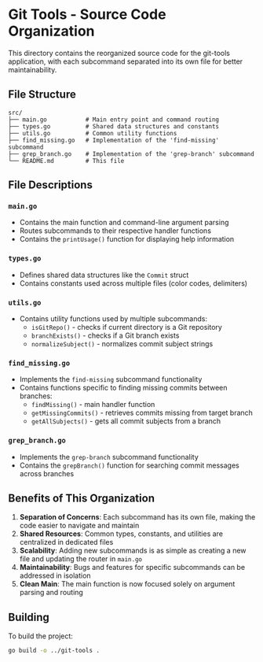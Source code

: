 # Git Tools - Source Code Organization

This directory contains the reorganized source code for the git-tools application, with each subcommand separated into its own file for better maintainability.

## File Structure

```
src/
├── main.go           # Main entry point and command routing
├── types.go          # Shared data structures and constants
├── utils.go          # Common utility functions
├── find_missing.go   # Implementation of the 'find-missing' subcommand
├── grep_branch.go    # Implementation of the 'grep-branch' subcommand
└── README.md         # This file
```

## File Descriptions

### `main.go`
- Contains the main function and command-line argument parsing
- Routes subcommands to their respective handler functions
- Contains the `printUsage()` function for displaying help information

### `types.go`
- Defines shared data structures like the `Commit` struct
- Contains constants used across multiple files (color codes, delimiters)

### `utils.go` 
- Contains utility functions used by multiple subcommands:
  - `isGitRepo()` - checks if current directory is a Git repository
  - `branchExists()` - checks if a Git branch exists
  - `normalizeSubject()` - normalizes commit subject strings

### `find_missing.go`
- Implements the `find-missing` subcommand functionality
- Contains functions specific to finding missing commits between branches:
  - `findMissing()` - main handler function
  - `getMissingCommits()` - retrieves commits missing from target branch
  - `getAllSubjects()` - gets all commit subjects from a branch

### `grep_branch.go`
- Implements the `grep-branch` subcommand functionality
- Contains the `grepBranch()` function for searching commit messages across branches

## Benefits of This Organization

1. **Separation of Concerns**: Each subcommand has its own file, making the code easier to navigate and maintain
2. **Shared Resources**: Common types, constants, and utilities are centralized in dedicated files
3. **Scalability**: Adding new subcommands is as simple as creating a new file and updating the router in `main.go`
4. **Maintainability**: Bugs and features for specific subcommands can be addressed in isolation
5. **Clean Main**: The main function is now focused solely on argument parsing and routing

## Building

To build the project:
```bash
go build -o ../git-tools .
``` 